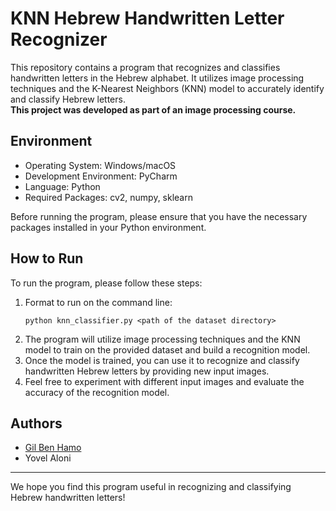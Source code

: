 # KNN Hebrew Handwritten Letter Recognizer

This repository contains a program that recognizes and classifies handwritten letters in the Hebrew alphabet. It utilizes image processing techniques and the K-Nearest Neighbors (KNN) model to accurately identify and classify Hebrew letters.
<br/>**This project was developed as part of an image processing course.**

## Environment
- Operating System: Windows/macOS
- Development Environment: PyCharm
- Language: Python
- Required Packages: cv2, numpy, sklearn

Before running the program, please ensure that you have the necessary packages installed in your Python environment.

## How to Run
To run the program, please follow these steps:

1. Format to run on the command line:
   ```shell
   python knn_classifier.py <path of the dataset directory>
   ```
2. The program will utilize image processing techniques and the KNN model to train on the provided dataset and build a recognition model.
3. Once the model is trained, you can use it to recognize and classify handwritten Hebrew letters by providing new input images.
4. Feel free to experiment with different input images and evaluate the accuracy of the recognition model.

## Authors
- [Gil Ben Hamo](https://github.com/gilbenhamo)
- Yovel Aloni
---
We hope you find this program useful in recognizing and classifying Hebrew handwritten letters!
